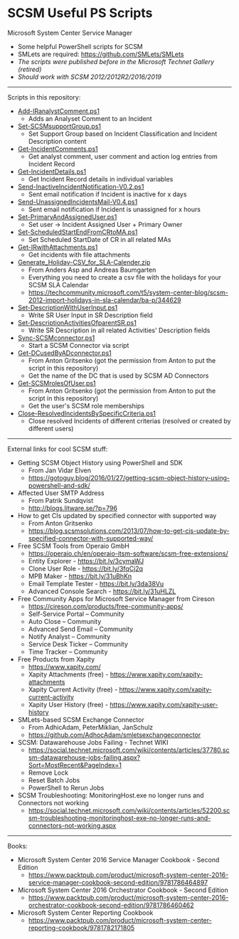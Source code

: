 # SCSM Useful PS Scripts 
Microsoft System Center Service Manager
- Some helpful PowerShell scripts for SCSM
- SMLets are required: https://github.com/SMLets/SMLets   
- *The scripts were published before in the Microsoft Technet Gallery (retired)*  
- *Should work with SCSM 2012/2012R2/2016/2019*  

-----------------

Scripts in this repository:
- [Add-IRanalystComment.ps1](Add-IRanalystComment.ps1)
  - Adds an Analyset Comment to an Incident
- [Set-SCSMsupportGroup.ps1](Set-SCSMsupportGroup.ps1)
  - Set Support Group based on Incident Classification and Incident Description content
- [Get-IncidentComments.ps1](Get-IncidentComments.ps1)
  - Get analyst comment, user comment and action log entries from Incident Record
- [Get-IncidentDetails.ps1](Get-IncidentDetails.ps1)
  - Get Incident Record details in individual variables 
- [Send-InactiveIncidentNotification-V0.2.ps1](Send-InactiveIncidentNotification-V0.2.ps1)
  - Sent email notification if Incident is inactive for x days 
- [Send-UnassignedIncidentsMail-V0.4.ps1](Send-UnassignedIncidentsMail-V0.4.ps1)  
  - Sent email notification if Incident is unassigned for x hours 
- [Set-PrimaryAndAssignedUser.ps1](Set-PrimaryAndAssignedUser.ps1)  
  - Set user -> Incident Assigned User + Primary Owner
- [Set-ScheduledStartEndFromCRtoMA.ps1](Set-ScheduledStartEndFromCRtoMA.ps1)  
  - Set Scheduled StartDate of CR in all related MAs
- [Get-IRwithAttachments.ps1](Get-IRwithAttachments.ps1)  
  - Get incidents with file attachments
- [Generate_Holiday-CSV_for_SLA-Calender.zip](Generate_Holiday-CSV_for_SLA-Calender.zip)
  - From Anders Asp and Andreas Baumgarten
  - Everything you need to create a csv file with the holidays for your SCSM SLA Calendar
  - https://techcommunity.microsoft.com/t5/system-center-blog/scsm-2012-import-holidays-in-sla-calendar/ba-p/344629  
- [Set-DescriptionWithUserInput.ps1](Set-DescriptionWithUserInput.ps1)  
  - Write SR User Input in SR Description field
- [Set-DescriptionActivitiesOfparentSR.ps1](Set-DescriptionActivitiesOfparentSR.ps1)  
  - Write SR Description in all related Activities' Description fields
- [Sync-SCSMconnector.ps1](Sync-SCSMconnector.ps1)
  - Start a SCSM Connector via script
- [Get-DCusedByADconnector.ps1](Get-DCusedByADconnector.ps1)
  - From Anton Gritsenko (got the permission from Anton to put the script in this repository)
  - Get the name of the DC that is used by SCSM AD Connectors
- [Get-SCSMrolesOfUser.ps1](Get-SCSMrolesOfUser.ps1)
  - From Anton Gritsenko (got the permission from Anton to put the script in this repository)
  - Get the user's SCSM role memberships 
- [Close-ResolvedIncidentsBySpecificCriteria.ps1](Close-ResolvedIncidentsBySpecificCriteria.ps1)
  - Close resolved Incidents of different criterias (resolved or created by different users)
  
-----------------

External links for cool SCSM stuff:

- Getting SCSM Object History using PowerShell and SDK
  - From Jan Vidar Elven
  - https://gotoguy.blog/2016/01/27/getting-scsm-object-history-using-powershell-and-sdk/
- Affected User SMTP Address
  - From Patrik Sundqvist
  - http://blogs.litware.se/?p=796
- How to get CIs updated by specified connector with supported way
  - From Anton Gritsenko
  - https://blog.scsmsolutions.com/2013/07/how-to-get-cis-update-by-specified-connector-with-supported-way/
- Free SCSM Tools from Operaio GmbH
  - https://operaio.ch/en/operaio-itsm-software/scsm-free-extensions/
  - Entity Explorer - https://bit.ly/3cymaWJ
  - Clone User Role - https://bit.ly/3fqCj2q
  - MPB Maker - https://bit.ly/31uBhKn
  - Email Template Tester - https://bit.ly/3da38Vu
  - Advanced Console Search - https://bit.ly/31uHLZL
- Free Community Apps for Microsoft Service Manager from Cireson
  - https://cireson.com/products/free-community-apps/
  - Self-Service Portal – Community
  - Auto Close – Community
  - Advanced Send Email – Community
  - Notify Analyst – Community
  - Service Desk Ticker – Community
  - Time Tracker – Community
- Free Products from Xapity
  - https://www.xapity.com/
  - Xapity Attachments (free) - https://www.xapity.com/xapity-attachments
  - Xapity Current Activity (free) - https://www.xapity.com/xapity-current-activity
  - Xapity User History (free) - https://www.xapity.com/xapity-user-history
- SMLets-based SCSM Exchange Connector
  - From AdhicAdam, PeterMiklian, JanSchulz
  - https://github.com/AdhocAdam/smletsexchangeconnector 
- SCSM: Datawarehouse Jobs Failing - Technet WIKI
  - https://social.technet.microsoft.com/wiki/contents/articles/37780.scsm-datawarehouse-jobs-failing.aspx?Sort=MostRecent&PageIndex=1
  - Remove Lock
  - Reset Batch Jobs
  - PowerShell to Rerun Jobs
- SCSM Troubleshooting: MonitoringHost.exe no longer runs and Connectors not working  
  - https://social.technet.microsoft.com/wiki/contents/articles/52200.scsm-troubleshooting-monitoringhost-exe-no-longer-runs-and-connectors-not-working.aspx     

-----------------

Books:

- Microsoft System Center 2016 Service Manager Cookbook - Second Edition
  - https://www.packtpub.com/product/microsoft-system-center-2016-service-manager-cookbook-second-edition/9781786464897
- Microsoft System Center 2016 Orchestrator Cookbook - Second Edition
  - https://www.packtpub.com/product/microsoft-system-center-2016-orchestrator-cookbook-second-edition/9781786460462
- Microsoft System Center Reporting Cookbook
  - https://www.packtpub.com/product/microsoft-system-center-reporting-cookbook/9781782171805
  
